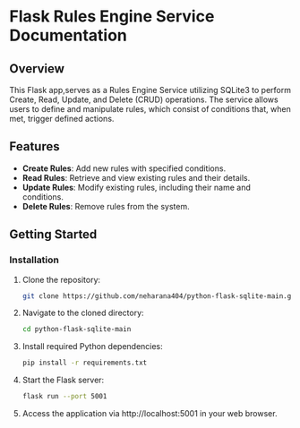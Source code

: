 # Flask Rules Engine Service Documentation

## Overview

This Flask app,serves as a Rules Engine Service utilizing SQLite3 to perform Create, Read, Update, and Delete (CRUD) operations. The service allows users to define and manipulate rules, which consist of conditions that, when met, trigger defined actions.

## Features

- **Create Rules**: Add new rules with specified conditions.
- **Read Rules**: Retrieve and view existing rules and their details.
- **Update Rules**: Modify existing rules, including their name and conditions.
- **Delete Rules**: Remove rules from the system.

## Getting Started

### Installation

1. Clone the repository:
   ```bash
   git clone https://github.com/neharana404/python-flask-sqlite-main.git
2. Navigate to the cloned directory:
   ```bash
   cd python-flask-sqlite-main
4. Install required Python dependencies:
   ```bash
   pip install -r requirements.txt
6. Start the Flask server:
   ```bash
   flask run --port 5001
8. Access the application via http://localhost:5001 in your web browser.

